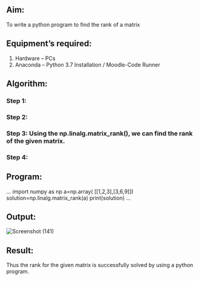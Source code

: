## Aim:
To write a python program to find the rank of a matrix
## Equipment’s required:
1. 	Hardware – PCs
2. 	Anaconda – Python 3.7 Installation / Moodle-Code Runner
## Algorithm:
### Step 1: 
### Step 2: 
### Step 3: Using the np.linalg.matrix_rank(), we can find the rank of the given matrix.
### Step 4: 
## Program:
...
import numpy as np
a=np.array( [[1,2,3],[3,6,9]])
solution=np.linalg.matrix_rank(a)
print(solution)
...

## Output:
![Screenshot (141)](https://github.com/user-attachments/assets/a2d090f2-9fdd-47c0-9119-2d9fa61d4ec6)

## Result:
Thus the rank for the given matrix is successfully solved by  using a python program.

